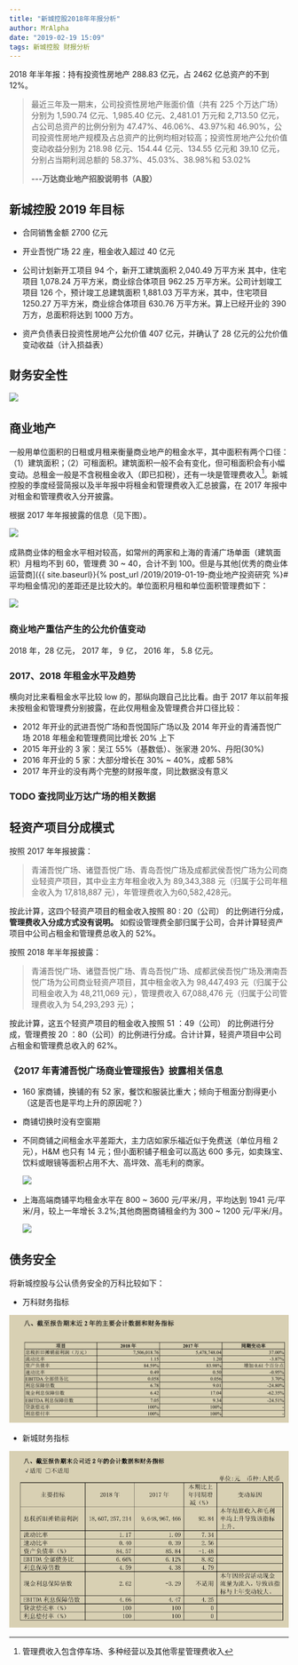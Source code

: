 ```yaml
---
title: "新城控股2018年年报分析"
author: MrAlpha
date: "2019-02-19 15:09"
tags: 新城控股 财报分析
---
```


2018 年半年报：持有投资性房地产 288.83 亿元，占 2462 亿总资产的不到 12%。

> 最近三年及一期末，公司投资性房地产账面价值（共有 225 个万达广场）分别为 1,590.74 亿元、1,985.40 亿元、2,481.01 万元和 2,713.50 亿元，占公司总资产的比例分别为 47.47%、46.06%、43.97%和 46.90%，公司投资性房地产规模及占总资产的比例均相对较高；投资性房地产公允价值变动收益分别为 218.98 亿元、154.44 亿元、134.55 亿元和 39.10 亿元，分别占当期利润总额的 58.37%、45.03%、38.98%和 53.02%
>
>  **---万达商业地产招股说明书（A股）**

## 新城控股 2019 年目标

- 合同销售金额 2700 亿元
- 开业吾悦广场 22 座，租金收入超过 40 亿元
- 公司计划新开工项目 94 个，新开工建筑面积 2,040.49 万平方米
  其中，住宅项目 1,078.24 万平方米，商业综合体项目 962.25 万平方米。公司计划竣工项目 126 个，预计竣工总建筑面积 1,881.03 万平方米，其中，住宅项目 1250.27 万平方米，商业综合体项目 630.76 万平方米。算上已经开业的 390 万方，总面积将达到 1000 万方。

- 资产负债表日投资性房地产公允价值 407 亿元，并确认了 28 亿元的公允价值变动收益（计入损益表）
## 财务安全性

![](https://raw.githubusercontent.com/ericluo/imagebed/master/img/20190312113011.png)

## 商业地产

一般用单位面积的日租或月租来衡量商业地产的租金水平，其中面积有两个口径：（1）建筑面积；（2）可租面积。建筑面积一般不会有变化，但可租面积会有小幅变动。总租金一般是不含税租金收入（即已扣税），还有一块是管理费收入[^1]。新城控股的季度经营简报以及半年报中将租金和管理费收入汇总披露，在 2017 年报中对租金和管理费收入分开披露。

根据 2017 年年报披露的信息（见下图）。

![](https://raw.githubusercontent.com/ericluo/imagebed/master/img/20190219164501.png)

成熟商业体的租金水平相对较高，如常州的两家和上海的青浦广场单面（建筑面积）月租均不到 60，管理费 30 ~ 40，合计不到 100。但是与其他[优秀的商业体运营商]({{ site.baseurl}}{% post_url /2019/2019-01-19-商业地产投资研究 %}#平均租金情况)的差距还是比较大的。单位面积月租和单位面积管理费如下：

![](https://raw.githubusercontent.com/ericluo/imagebed/master/img/20190223204804.png)

### 商业地产重估产生的公允价值变动

2018 年，28 亿元， 2017 年， 9 亿， 2016 年， 5.8 亿元。

### 2017、2018 年租金水平及趋势

横向对比来看租金水平比较 low 的，那纵向跟自己比比看。由于 2017 年以前年报未按租金和管理费分别披露，在此仅用租金及管理费合并口径比较：

- 2012 年开业的武进吾悦广场和吾悦国际广场以及 2014 年开业的青浦吾悦广场 2018 年租金和管理费同比增长 20% 上下
- 2015 年开业的 3 家：吴江 55%（基数低）、张家港 20%、丹阳(30%)
- 2016 年开业的 5 家：大部分增长在 30% ~ 40%，成都 58%
- 2017 年开业的没有两个完整的财报年度，同比数据没有意义

### TODO 查找同业万达广场的相关数据

[^1]: 管理费收入包含停车场、多种经营以及其他零星管理费收入

## 轻资产项目分成模式

按照 2017 年年报披露：

>青浦吾悦广场、诸暨吾悦广场、青岛吾悦广场及成都武侯吾悦广场为公司商业轻资产项目，其中业主方年租金收入为 89,343,388 元（归属于公司年租金收入为 17,818,887 元），年管理费收入为60,582,428元。

按此计算，这四个轻资产项目的租金收入按照 80 : 20（公司） 的比例进行分成，**管理费收入分成方式没有说明。** 如假设管理费全部归属于公司，合并计算轻资产项目中公司占租金和管理费总收入的 52%。

按照 2018 年半年报披露：

>青浦吾悦广场、诸暨吾悦广场、青岛吾悦广场、成都武侯吾悦广场及渭南吾悦广场为公司商业轻资产项目，其中租金收入为 98,447,493 元（归属于公司租金收入为 48,211,069 元），管理费收入 67,088,476 元（归属于公司管理费收入为 54,293,293 元）；

按此计算，这五个轻资产项目的租金收入按照 51 ：49（公司） 的比例进行分成，管理费按 20 ：80（公司）的比例进行分成。合计计算，轻资产项目中公司占租金和管理费总收入的 62%。

### 《2017 年青浦吾悦广场商业管理报告》披露相关信息

- 160 家商铺，换铺的有 52 家，餐饮和服装比重大；倾向于租面分割得更小（这是否也是平均上升的原因呢？）
- 商铺切换时没有空窗期
- 不同商铺之间租金水平差距大，主力店如家乐福近似于免费送（单位月租 2 元），H&M 也只有 14 元；但小面积铺子租金可以高达 600 多元，如卖珠宝、饮料或眼镜等面积占用不大、高坪效、高毛利的商家。

  ![](https://raw.githubusercontent.com/ericluo/imagebed/master/img/20190224195825.png)

- 上海高端商铺平均租金水平在 800 ~ 3600 元/平米/月，平均达到 1941 元/平米/月，较上一年增长 3.2%;其他商圈商铺租金约为 300 ~ 1200 元/平米/月。

  ![](https://raw.githubusercontent.com/ericluo/imagebed/master/img/20190224194225.png)

## 债务安全

将新城控股与公认债务安全的万科比较如下：

- 万科财务指标

![](https://raw.githubusercontent.com/ericluo/imagebed/master/img/20190327162848.png)

- 新城财务指标

![](https://raw.githubusercontent.com/ericluo/imagebed/master/img/20190327162715.png)
